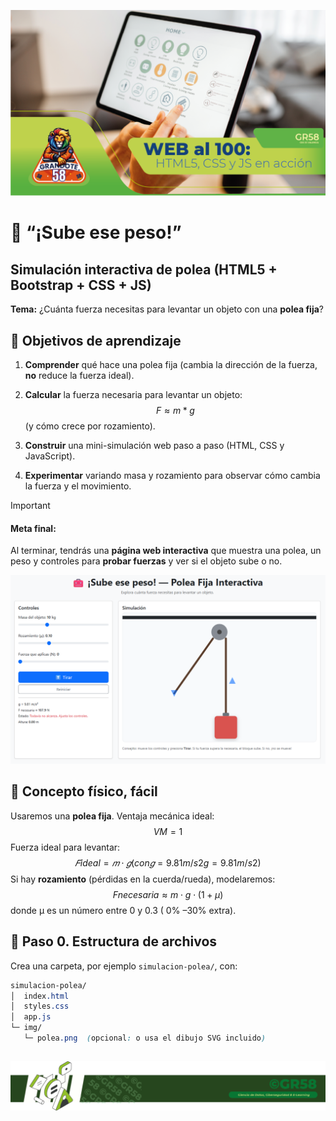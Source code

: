 

![Recurso 2foto001](https://github.com/Grandote58/grandote58-web-codex/blob/main/Simulacion_002/assets/Recurso%202foto001.png)

# **🧰 “¡Sube ese peso!”**

## Simulación interactiva de polea (HTML5 + Bootstrap + CSS + JS)


 **Tema:** ¿Cuánta fuerza necesitas para levantar un objeto con una **polea fija**?

## 🎯 Objetivos de aprendizaje

1. **Comprender** qué hace una polea fija (cambia la dirección de la fuerza, **no** reduce la fuerza ideal).

2. **Calcular** la fuerza necesaria para levantar un objeto:
   $$
   F ≈ m * g
   $$
    (y cómo crece por rozamiento).

3. **Construir** una mini-simulación web paso a paso (HTML, CSS y JavaScript).

4. **Experimentar** variando masa y rozamiento para observar cómo cambia la fuerza y el movimiento.

   

> [!IMPORTANT]
>
> #### **Meta final:**
>
> Al terminar, tendrás una **página web interactiva** que muestra una polea, un peso y controles para **probar fuerzas** y ver si el objeto sube o no.


![image-20250923172903702](https://github.com/Grandote58/grandote58-web-codex/blob/main/Simulacion_002/assets/image-20250923172903702.png)


## 🧪 Concepto físico, fácil

Usaremos una **polea fija**. Ventaja mecánica ideal: 
$$
VM = 1
$$
Fuerza ideal para levantar:
$$
𝐹ideal = 𝑚 ⋅ 𝑔
(con 𝑔 = 9.81m/s2 g=9.81 m/s2)
$$
Si hay **rozamiento** (pérdidas en la cuerda/rueda), modelaremos:
$$
Fnecesaria ≈ m ⋅ g⋅(1+μ)
$$
donde μ es un número entre 0 y 0.3 ( 0% –30% extra).

## 📁 Paso 0. Estructura de archivos

Crea una carpeta, por ejemplo `simulacion-polea/`, con:

```css
simulacion-polea/
│  index.html
│  styles.css
│  app.js
└─ img/
   └─ polea.png  (opcional: o usa el dibujo SVG incluido)
```

## 


![Recurso 4foto0021](https://github.com/Grandote58/grandote58-web-codex/blob/main/Simulacion_002/assets/Recurso%204foto0021-1758666451954-3.png)
